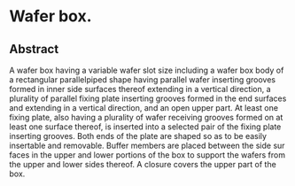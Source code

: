 # Wafer box.

## Abstract
A wafer box having a variable wafer slot size including a wafer box body of a rectangular parallelpiped shape having parallel wafer inserting grooves formed in inner side surfaces thereof extending in a vertical direction, a plurality of parallel fixing plate inserting grooves formed in the end surfaces and extending in a vertical direction, and an open upper part. At least one fixing plate, also having a plurality of wafer receiving grooves formed on at least one surface thereof, is inserted into a selected pair of the fixing plate inserting grooves. Both ends of the plate are shaped so as to be easily insertable and removable. Buffer members are placed between the side sur faces in the upper and lower portions of the box to support the wafers from the upper and lower sides thereof. A closure covers the upper part of the box.